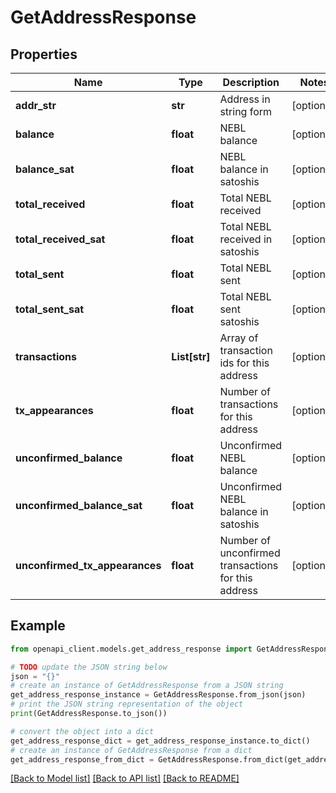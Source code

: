 # GetAddressResponse


## Properties

Name | Type | Description | Notes
------------ | ------------- | ------------- | -------------
**addr_str** | **str** | Address in string form | [optional] 
**balance** | **float** | NEBL balance | [optional] 
**balance_sat** | **float** | NEBL balance in satoshis | [optional] 
**total_received** | **float** | Total NEBL received | [optional] 
**total_received_sat** | **float** | Total NEBL received in satoshis | [optional] 
**total_sent** | **float** | Total NEBL sent | [optional] 
**total_sent_sat** | **float** | Total NEBL sent satoshis | [optional] 
**transactions** | **List[str]** | Array of transaction ids for this address | [optional] 
**tx_appearances** | **float** | Number of transactions for this address | [optional] 
**unconfirmed_balance** | **float** | Unconfirmed NEBL balance | [optional] 
**unconfirmed_balance_sat** | **float** | Unconfirmed NEBL balance in satoshis | [optional] 
**unconfirmed_tx_appearances** | **float** | Number of unconfirmed transactions for this address | [optional] 

## Example

```python
from openapi_client.models.get_address_response import GetAddressResponse

# TODO update the JSON string below
json = "{}"
# create an instance of GetAddressResponse from a JSON string
get_address_response_instance = GetAddressResponse.from_json(json)
# print the JSON string representation of the object
print(GetAddressResponse.to_json())

# convert the object into a dict
get_address_response_dict = get_address_response_instance.to_dict()
# create an instance of GetAddressResponse from a dict
get_address_response_from_dict = GetAddressResponse.from_dict(get_address_response_dict)
```
[[Back to Model list]](../README.md#documentation-for-models) [[Back to API list]](../README.md#documentation-for-api-endpoints) [[Back to README]](../README.md)


